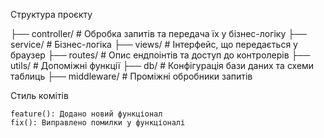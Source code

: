 Структура проєкту

├── controller/   # Обробка запитів та передача їх у бізнес-логіку
├── service/      # Бізнес-логіка
├── views/        # Інтерфейс, що передається у браузер
├── routes/       # Опис ендпоінтів та доступ до контролерів
├── utils/        # Допоміжні функції
├── db/           # Конфігурація бази даних та схеми таблиць
├── middleware/   # Проміжні обробники запитів

Стиль комітів

    feature(): Додано новий функціонал
    fix(): Виправлено помилки у функціоналі